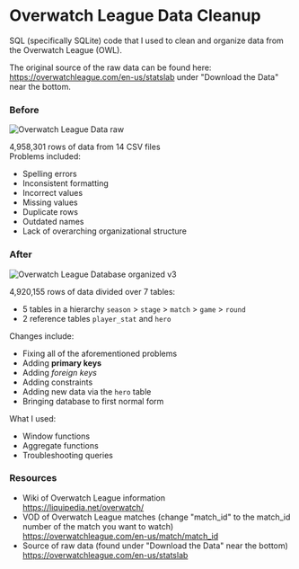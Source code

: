 # Overwatch League Data Cleanup
SQL (specifically SQLite) code that I used to clean and organize data from the Overwatch League (OWL).

The original source of the raw data can be found here: https://overwatchleague.com/en-us/statslab under "Download the Data" near the bottom.

### Before
![Overwatch League Data raw](https://user-images.githubusercontent.com/97869630/152226888-bdc4aa8b-30c1-4126-bbae-a083f2b9c8ba.PNG)

4,958,301 rows of data from 14 CSV files<br>
Problems included:
- Spelling errors
- Inconsistent formatting
- Incorrect values
- Missing values
- Duplicate rows
- Outdated names
- Lack of overarching organizational structure

### After
![Overwatch League Database organized v3](https://user-images.githubusercontent.com/97869630/153977932-423e1e73-fc6c-4dad-8a03-781adacebc5e.PNG)

4,920,155 rows of data divided over 7 tables:<br>
- 5 tables in a hierarchy `season` > `stage` > `match` > `game` > `round`<br>
- 2 reference tables `player_stat` and `hero`
  
Changes include:
- Fixing all of the aforementioned problems
- Adding **primary keys**
- Adding *foreign keys*
- Adding constraints
- Adding new data via the `hero` table
- Bringing database to first normal form

What I used:
- Window functions
- Aggregate functions
- Troubleshooting queries

### Resources
- Wiki of Overwatch League information <br>    https://liquipedia.net/overwatch/
- VOD of Overwatch League matches (change "match_id" to the match_id number of the match you want to watch) <br>    https://overwatchleague.com/en-us/match/match_id
- Source of raw data (found under "Download the Data" near the bottom) <br>    https://overwatchleague.com/en-us/statslab
